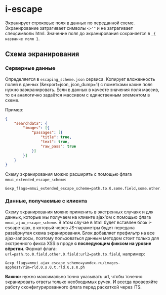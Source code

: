 # i-escape

Экранирует строковые поля в данных по переданной схеме. Экранирование
затрагивает символы `<>'"` и не затрагивает спецсимволы html. Значение поля
до экранирования сохраняется в `_{ название поля }`.

## Схема экранирования
### Серверные данные
Определяется в `escaping_scheme.json` сервиса. Копирует вложенность полей в данных
(&export=json, json_dump=1) с пометками какие поля нужно заэкранировать. Если в данных
в качесте значения поля массив, то он аналогично задаётся массивом с единственным элементом
в схеме.

Пример:
```json
{
    "searchdata": {
        "images": [{
            "passages": [{
                "title": true,
                "text": true,
                "raw_pass": true
            }]
        }]
    }
}
```

Схему экранирования можно расширять с помощью флага `mmui_extended_escape_scheme`:
```
&exp_flags=mmui_extended_escape_scheme=path.to.0.some.field,some.other.0.field
```

### Данные, получаемые с клиента
Схему экранирования можно применить в экстренных случаях и для данных, которые мы получаем на клиенте ajax'ом с помощью флага `mmui_ajax_escape_scheme`. В этом случае в html будет вставлен блок i-escape-ajax, в который через JS-параметры будет передана развёрнутая схема экранирования.
Блок добавляет префильтр на все ajax-запросы, поэтому пользоваться данным методом стоит только для экстренного фикса XSS в проде **с последующим фиксом на уровне вёрстки**.
Формат флага: `url=path.to.0.field,other.0.field:url2=path.to.field`, например:
```
&exp_flags=mmui_ajax_escape_scheme=yandex.ru/images-apphost/rim=rld.0.s.0.t,rld.0.s.0.ph
```
**Важно:** нужно максимально точно указывать url, чтобы точечно экранировать ответы только необходимых ручек. И всегда проверяйте работу сконфигурированного флага перед раскаткой через ITS.
